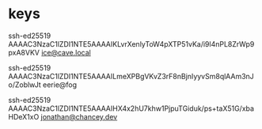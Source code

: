 # keys

ssh-ed25519 AAAAC3NzaC1lZDI1NTE5AAAAIKLvrXenlyToW4pXTP51vKa/i9l4nPL8ZrWp9pxA8VKV ice@cave.local

ssh-ed25519 AAAAC3NzaC1lZDI1NTE5AAAAILmeXPBgVKvZ3rF8nBjnIyyvSm8qlAAm3nJo/ZoblwJt eerie@fog

ssh-ed25519 AAAAC3NzaC1lZDI1NTE5AAAAIHX4x2hU7khw1PjpuTGiduk/ps+taX51G/xbaHDeX1xO jonathan@chancey.dev